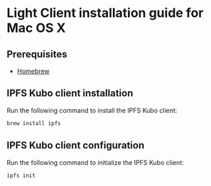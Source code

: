 # Light Client installation guide for Mac OS X

## Prerequisites

- [Homebrew](https://brew.sh/)

## IPFS Kubo client installation

Run the following command to install the IPFS Kubo client:

```bash
brew install ipfs
```

## IPFS Kubo client configuration

Run the following command to initialize the IPFS Kubo client:

```bash
ipfs init
```

